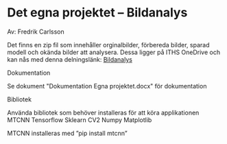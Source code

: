 # Det egna projektet – Bildanalys
Av: Fredrik Carlsson

Det finns en zip fil som innehåller orginalbilder, förbereda bilder, sparad modell och okända bilder att analysera. Dessa ligger på ITHS OneDrive och kan nås med denna delningslänk: [Bildanalys](https://ithogskolan-my.sharepoint.com/:f:/g/personal/fredrik_carlsson_iths_se/Euy8q33H5lxPrFkOeo27iD4BTtxhpiwScYv0yQeTDp_14g?e=yzis4z)

Dokumentation

Se dokument "Dokumentation Egna projektet.docx" för dokumentation

Bibliotek

Använda bibliotek som behöver installeras för att köra applikationen
MTCNN
Tensorflow
Sklearn
CV2
Numpy
Matplotlib

MTCNN installeras med ”pip install mtcnn”
